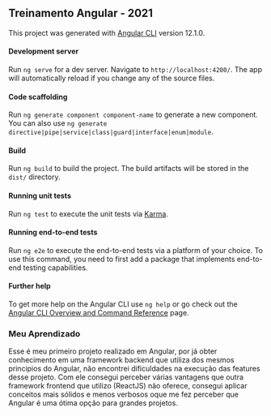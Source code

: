 ## Treinamento Angular - 2021

This project was generated with [Angular CLI](https://github.com/angular/angular-cli) version 12.1.0.

#### Development server

Run `ng serve` for a dev server. Navigate to `http://localhost:4200/`. The app will automatically reload if you change any of the source files.

#### Code scaffolding

Run `ng generate component component-name` to generate a new component. You can also use `ng generate directive|pipe|service|class|guard|interface|enum|module`.

#### Build

Run `ng build` to build the project. The build artifacts will be stored in the `dist/` directory.

#### Running unit tests

Run `ng test` to execute the unit tests via [Karma](https://karma-runner.github.io).

#### Running end-to-end tests

Run `ng e2e` to execute the end-to-end tests via a platform of your choice. To use this command, you need to first add a package that implements end-to-end testing capabilities.

#### Further help

To get more help on the Angular CLI use `ng help` or go check out the [Angular CLI Overview and Command Reference](https://angular.io/cli) page.


### Meu Aprendizado
Esse é meu primeiro projeto realizado em Angular, por já obter conhecimento em uma framework backend que utiliza dos mesmos principios do Angular, não encontrei dificuldades na execução das features desse projeto. Com ele consegui perceber várias vantagens que outra framework frontend que utilizo (ReactJS) não oferece, consegui aplicar conceitos mais sólidos e menos verbosos oque me fez perceber que Angular é uma ótima opção para grandes projetos.
